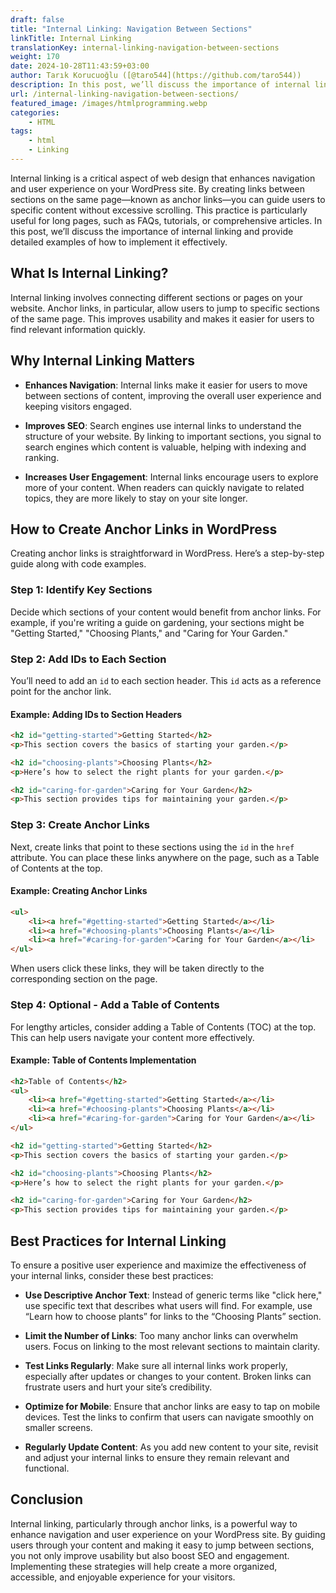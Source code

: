 ```yaml
---
draft: false
title: "Internal Linking: Navigation Between Sections"
linkTitle: Internal Linking
translationKey: internal-linking-navigation-between-sections
weight: 170
date: 2024-10-28T11:43:59+03:00
author: Tarık Korucuoğlu ([@taro544](https://github.com/taro544))
description: In this post, we’ll discuss the importance of internal linking and provide detailed examples of how to implement it effectively.
url: /internal-linking-navigation-between-sections/
featured_image: /images/htmlprogramming.webp
categories:
    - HTML
tags:
    - html
    - Linking
---
```

Internal linking is a critical aspect of web design that enhances navigation and user experience on your WordPress site. By creating links between sections on the same page—known as anchor links—you can guide users to specific content without excessive scrolling. This practice is particularly useful for long pages, such as FAQs, tutorials, or comprehensive articles. In this post, we’ll discuss the importance of internal linking and provide detailed examples of how to implement it effectively.

## What Is Internal Linking?

Internal linking involves connecting different sections or pages on your website. Anchor links, in particular, allow users to jump to specific sections of the same page. This improves usability and makes it easier for users to find relevant information quickly.

## Why Internal Linking Matters

* **Enhances Navigation**: Internal links make it easier for users to move between sections of content, improving the overall user experience and keeping visitors engaged.

* **Improves SEO**: Search engines use internal links to understand the structure of your website. By linking to important sections, you signal to search engines which content is valuable, helping with indexing and ranking.

* **Increases User Engagement**: Internal links encourage users to explore more of your content. When readers can quickly navigate to related topics, they are more likely to stay on your site longer.

## How to Create Anchor Links in WordPress

Creating anchor links is straightforward in WordPress. Here’s a step-by-step guide along with code examples.

### Step 1: Identify Key Sections

Decide which sections of your content would benefit from anchor links. For example, if you're writing a guide on gardening, your sections might be "Getting Started," "Choosing Plants," and "Caring for Your Garden."

### Step 2: Add IDs to Each Section

You’ll need to add an `id` to each section header. This `id` acts as a reference point for the anchor link.

#### **Example: Adding IDs to Section Headers**

```html
<h2 id="getting-started">Getting Started</h2>
<p>This section covers the basics of starting your garden.</p>

<h2 id="choosing-plants">Choosing Plants</h2>
<p>Here’s how to select the right plants for your garden.</p>

<h2 id="caring-for-garden">Caring for Your Garden</h2>
<p>This section provides tips for maintaining your garden.</p>
```

### Step 3: Create Anchor Links

Next, create links that point to these sections using the `id` in the `href` attribute. You can place these links anywhere on the page, such as a Table of Contents at the top.

#### **Example: Creating Anchor Links**

```html
<ul>
    <li><a href="#getting-started">Getting Started</a></li>
    <li><a href="#choosing-plants">Choosing Plants</a></li>
    <li><a href="#caring-for-garden">Caring for Your Garden</a></li>
</ul>
```

When users click these links, they will be taken directly to the corresponding section on the page.

### Step 4: Optional - Add a Table of Contents

For lengthy articles, consider adding a Table of Contents (TOC) at the top. This can help users navigate your content more effectively.

#### **Example: Table of Contents Implementation**

```html
<h2>Table of Contents</h2>
<ul>
    <li><a href="#getting-started">Getting Started</a></li>
    <li><a href="#choosing-plants">Choosing Plants</a></li>
    <li><a href="#caring-for-garden">Caring for Your Garden</a></li>
</ul>

<h2 id="getting-started">Getting Started</h2>
<p>This section covers the basics of starting your garden.</p>

<h2 id="choosing-plants">Choosing Plants</h2>
<p>Here’s how to select the right plants for your garden.</p>

<h2 id="caring-for-garden">Caring for Your Garden</h2>
<p>This section provides tips for maintaining your garden.</p>
```

## Best Practices for Internal Linking

To ensure a positive user experience and maximize the effectiveness of your internal links, consider these best practices:

* **Use Descriptive Anchor Text**: Instead of generic terms like "click here," use specific text that describes what users will find. For example, use “Learn how to choose plants” for links to the “Choosing Plants” section.

* **Limit the Number of Links**: Too many anchor links can overwhelm users. Focus on linking to the most relevant sections to maintain clarity.

* **Test Links Regularly**: Make sure all internal links work properly, especially after updates or changes to your content. Broken links can frustrate users and hurt your site’s credibility.

* **Optimize for Mobile**: Ensure that anchor links are easy to tap on mobile devices. Test the links to confirm that users can navigate smoothly on smaller screens.

* **Regularly Update Content**: As you add new content to your site, revisit and adjust your internal links to ensure they remain relevant and functional.

## Conclusion

Internal linking, particularly through anchor links, is a powerful way to enhance navigation and user experience on your WordPress site. By guiding users through your content and making it easy to jump between sections, you not only improve usability but also boost SEO and engagement. Implementing these strategies will help create a more organized, accessible, and enjoyable experience for your visitors.
